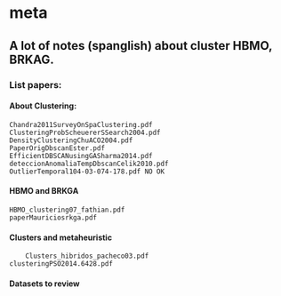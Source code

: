 # meta
## A lot of notes (spanglish) about cluster HBMO, BRKAG.

### List papers:
#### About Clustering:
	Chandra2011SurveyOnSpaClustering.pdf
	ClusteringProbScheuererSSearch2004.pdf
	DensityClusteringChuACO2004.pdf
	PaperOrigDbscanEster.pdf 
	EfficientDBSCANusingGASharma2014.pdf 
	deteccionAnomaliaTempDbscanCelik2010.pdf 
	OutlierTemporal104-03-074-178.pdf NO OK
#### HBMO and BRKGA
	HBMO_clustering07_fathian.pdf
	paperMauriciosrkga.pdf
#### Clusters and metaheuristic
        Clusters_hibridos_pacheco03.pdf 
	clusteringPSO2014.6428.pdf 

#### Datasets to review
	

